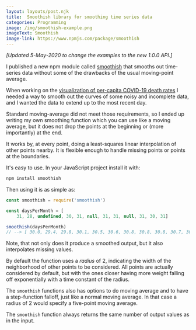 ```yaml
---
layout: layouts/post.njk
title:  Smoothish library for smoothing time series data
categories: Programming
image: /img/smoothish-example.png
imageText: Smoothish
image-link: https://www.npmjs.com/package/smoothish
---
```


*[Updated 5-May-2020 to change the examples to the new 1.0.0 API.]*

I published a new npm module called [smoothish][2] that smooths out time-series data without some of the drawbacks of the usual moving-point average.

When working on the [visualization of per-capita COVID-19 death rates][1] I needed a way to smooth out the curves of some noisy and incomplete data, and I wanted the data to extend up to the most recent day.

Standard moving-average did not meet those requirements, so I ended up writing my own smoothing function which you can use like a moving average, but it does not drop the points at the beginning or (more importantly) at the end.

It works by, at every point, doing a least-squares linear interpolation of other points nearby. It is flexible enough to handle missing points or points at the boundaries.

It's easy to use. In your JavaScript project install it with:

```bash
npm install smoothish
```

Then using it is as simple as:

```js
const smoothish = require('smoothish')

const daysPerMonth = [
    31, 28, undefined, 30, 31, null, 31, 31, null, 31, 30, 31]

smoothish(daysPerMonth)
// --> [ 30.0, 29.4, 29.8, 30.1, 30.5, 30.6, 30.8, 30.8, 30.8, 30.7, 30.6, 30.7 ]
```

Note, that not only does it produce a smoothed output, but it also interpolates missing values.

By default the function uses a *radius* of 2, indicating the width of the neighborhood of other points to be considered. All points are actually considered by default, but with the ones closer having more weight falling off exponentially with a time constant of the radius.

The `smoothish` functions also has options to do moving average and to have a step-function falloff, just like a normal moving average. In that case a radius of 2 would specify a five-point moving average.

The `smoothish` function always returns the same number of output values as in the input.

[1]: https://eamonn.org/covidgrowth/
[2]: https://www.npmjs.com/package/smoothish
